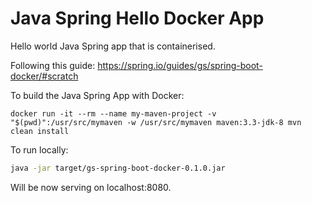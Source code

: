 # Java Spring Hello Docker App

Hello world Java Spring app that is containerised.

Following this guide: https://spring.io/guides/gs/spring-boot-docker/#scratch

To build the Java Spring App with Docker:

```docker
docker run -it --rm --name my-maven-project -v "$(pwd)":/usr/src/mymaven -w /usr/src/mymaven maven:3.3-jdk-8 mvn clean install
```

To run locally:

```bash
java -jar target/gs-spring-boot-docker-0.1.0.jar
```

Will be now serving on localhost:8080.

